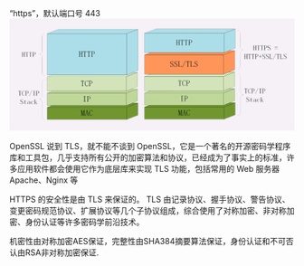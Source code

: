 “https”，默认端口号 443
![img.png](img.png)

OpenSSL
说到 TLS，就不能不谈到 OpenSSL，它是一个著名的开源密码学程序库和工具包，几乎支持所有公开的加密算法和协议，已经成为了事实上的标准，许多应用软件都会使用它作为底层库来实现 TLS 功能，包括常用的 Web 服务器 Apache、Nginx 等


HTTPS 的安全性是由 TLS 来保证的。
TLS 由记录协议、握手协议、警告协议、变更密码规范协议、扩展协议等几个子协议组成，综合使用了对称加密、非对称加密、身份认证等许多密码学前沿技术。



机密性由对称加密AES保证，完整性由SHA384摘要算法保证，身份认证和不可否认由RSA非对称加密保证.




